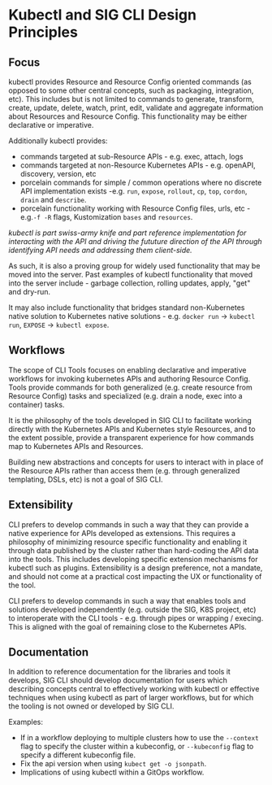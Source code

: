 # Kubectl and SIG CLI Design Principles

## Focus

kubectl provides Resource and Resource Config oriented commands
(as opposed to some other central concepts, such as packaging, integration, etc).
This includes but is not limited to commands to generate, transform, create,
update, delete, watch, print, edit, validate and aggregate information
about Resources and Resource Config.  This functionality may be either
declarative or imperative.

Additionally kubectl provides:
- commands targeted at sub-Resource APIs - e.g. exec, attach, logs
- commands targeted at non-Resource Kubernetes APIs - e.g. openAPI, discovery, version, etc
- porcelain commands for simple / common operations where no discrete
  API implementation exists -e.g. `run`, `expose`, `rollout`, `cp`, `top`, `cordon`,
  `drain` and `describe`.
- porcelain functionality working with Resource Config files, urls, etc - 
  e.g.`-f -R` flags, Kustomization `bases` and `resources`.

*kubectl is part swiss-army knife and part reference implementation for interacting with the API
and driving the fututure direction of the API through identifying API needs and addressing them
client-side.*

As such, it is also a proving group for widely used functionality that may be moved
into the server.  Past examples of kubectl functionality that moved into the server include -
garbage collection, rolling updates, apply, "get" and dry-run.

It may also include functionality that bridges standard non-Kubernetes native solution to Kubernetes
native solutions - e.g. `docker run` -> `kubectl run`, `EXPOSE` -> `kubectl expose`.

## Workflows

The scope of CLI Tools focuses on enabling declarative and imperative workflows
for invoking kubernetes APIs and authoring Resource Config.  Tools provide
commands for both generalized (e.g. create resource from Resource Config) tasks and
specialized (e.g. drain a node, exec into a container) tasks.

It is the philosophy of the tools developed in SIG CLI to facilitate working
directly with the Kubernetes APIs and Kubernetes style Resources, and to the
extent possible, provide a transparent experience for how commands map to
Kubernetes APIs and Resources.

Building new abstractions and concepts for users to interact with in place of
the Resource APIs rather than access them (e.g. through generalized templating,
DSLs, etc) is not a goal of SIG CLI.

## Extensibility

CLI prefers to develop commands in such a way that they can provide a native
experience for APIs developed as extensions.  This requires a philosophy of
minimizing resource specific functionality and enabling it through data
published by the cluster rather than hard-coding the API data into the tools.
This includes developing specific extension mechanisms for kubectl such as plugins.
Extensibility is a design preference, not a mandate, and should not come at a practical
cost impacting the UX or functionality of the tool.

CLI prefers to develop commands in such a way that enables tools and solutions
developed independently (e.g. outside the SIG, K8S project, etc) to interoperate
with the CLI tools - e.g. through pipes or wrapping / execing.  This is aligned
with the goal of remaining close to the Kubernetes APIs.

## Documentation

In addition to reference documentation for the libraries and tools it develops,
SIG CLI should develop documentation for users which describing concepts central
to effectively working with kubectl or effective techniques when using
kubectl as part of larger workflows, but for which the tooling is not owned or
developed by SIG CLI.

Examples:

* If in a workflow deploying to multiple clusters how to use the `--context` flag to
  specify the cluster within a kubeconfig, or `--kubeconfig` flag to specify a
  different kubeconfig file.
* Fix the api version when using `kubect get -o jsonpath`.
* Implications of using kubectl within a GitOps workflow.


